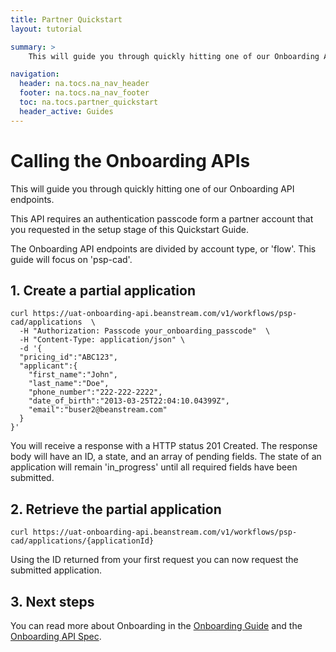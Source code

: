 ```yaml
---
title: Partner Quickstart
layout: tutorial

summary: >
    This will guide you through quickly hitting one of our Onboarding API endpoints.

navigation:
  header: na.tocs.na_nav_header
  footer: na.tocs.na_nav_footer
  toc: na.tocs.partner_quickstart
  header_active: Guides
---
```


# Calling the Onboarding APIs

This will guide you through quickly hitting one of our Onboarding API endpoints.

This API requires an authentication passcode form a partner account that you requested in the setup stage of this Quickstart Guide.

The Onboarding API endpoints are divided by account type, or 'flow'. This guide will focus on 'psp-cad'.


## 1. Create a partial application
```shell
curl https://uat-onboarding-api.beanstream.com/v1/workflows/psp-cad/applications  \
  -H "Authorization: Passcode your_onboarding_passcode"  \
  -H "Content-Type: application/json" \
  -d '{
  "pricing_id":"ABC123",
  "applicant":{
    "first_name":"John",
    "last_name":"Doe",
    "phone_number":"222-222-2222",
    "date_of_birth":"2013-03-25T22:04:10.04399Z",
    "email":"buser2@beanstream.com"
  }
}'
```

You will receive a response with a HTTP status 201 Created. The response body will have an ID, a state, and an array of pending fields. The state of an application will remain 'in_progress' until all required fields have been submitted.

## 2. Retrieve the partial application

```
curl https://uat-onboarding-api.beanstream.com/v1/workflows/psp-cad/applications/{applicationId}
```

Using the ID returned from your first request you can now request the submitted application.

## 3. Next steps
You can read more about Onboarding in the [Onboarding Guide](/docs/guides/onboarding) and the [Onboarding API Spec](/docs/references/onboarding_API/spec/).

